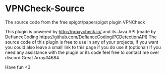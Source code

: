 # VPNCheck-Source
The source code from the free spigot/paperspigot plugin VPNCheck

This plugin is powered by http://proxycheck.io/ and its Java API (made by DefianceCoding https://github.com/DefianceCoding/PCDetectionAPI)
The source code of this plugin is free to use in any of your projects, if you want you could also leave a small link to this page if you do use it (optional)
If you need any assistance with the plugin or its code feel free to contact me over discord Great Array#4684

Have fun <3
